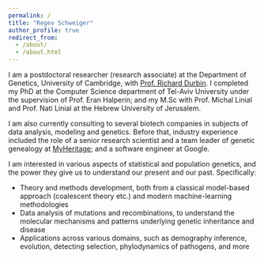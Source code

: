 ```yaml
---
permalink: /
title: "Regev Schweiger"
author_profile: true
redirect_from: 
  - /about/
  - /about.html
---
```


I am a postdoctoral researcher (research associate) at the Department of Genetics, University of Cambridge, with [Prof. Richard Durbin](https://www.gen.cam.ac.uk/research-groups/research-groups/durbin). I completed my PhD at the Computer Science department of Tel-Aviv University under the supervision of Prof. Eran Halperin; and my M.Sc with Prof. Michal Linial and Prof. Nati Linial at the Hebrew University of Jerusalem.

I am also currently consulting to several biotech companies in subjects of data analysis, modeling and genetics. Before that, industry experience included the role of a senior research scientist and a team leader of genetic genealogy at [MyHeritage](http://myheritage.com/); and a software engineer at Google.

I am interested in various aspects of statistical and population genetics, and the power they give us to understand our present and our past. Specifically:
- Theory and methods development, both from a classical model-based approach (coalescent theory etc.) and modern machine-learning methodologies
- Data analysis of mutations and recombinations, to understand the molecular mechanisms and patterns underlying genetic inheritance and disease
- Applications across various domains, such as demography inference, evolution, detecting selection, phylodynamics of pathogens, and more





